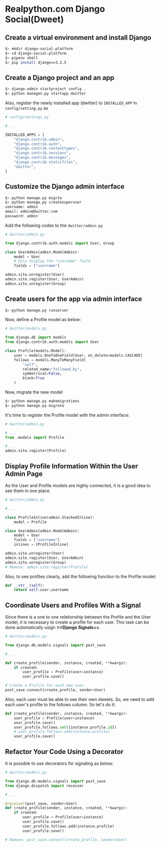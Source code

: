 # Realpython.com Django Social(Dweet)

## Create a virtual environment and install Django
```bash
$> mkdir django-social-platform
$> cd django-social-platform
$> pipenv shell
$> pip install django==3.2.5
```

## Create a Django project and an app
```bash
$> django-admin startproject config .
$> python managen.py startapp dwitter
```
Also, register the newly installed app (dwitter) to `INSTALLED_APP` in `config/setting.py` as
```python
# config/settings.py

# ...

INSTALLED_APPS = [
    "django.contrib.admin",
    "django.contrib.auth",
    "django.contrib.contenttypes",
    "django.contrib.sessions",
    "django.contrib.messages",
    "django.contrib.staticfiles",
    "dwitter",
]
```

## Customize the Django admin interface
```bash
$> python manage.py migrte
$> python manage.py createsuperuser
username: admin
email: admin@dwitter.com
password: admin
```
Add the following codes to the `dwitter/admin.py`
```python
# dwitter/admin.py

from django.contrib.auth.models import User, Group

class UserAdmin(admin.ModelAdmin):
    model = User
    # Only display the "username" field
    fields = ["username"]

admin.site.unregister(User)
admin.site.register(User, UserAdmin)
admin.site.unregister(Group)
```

## Create users for the app via admin interface
```bash
$> python manage.py runserver
```
Now, define a Profile model as below:
```python
# dwitter/models.py

from django.db import models
from django.contrib.auth.models import User

class Profile(models.Model):
    user = models.OneToOneField(User, on_delete=models.CASCADE)
    follows = models.ManyToManyField(
        "self",
        related_name="followed_by",
        symmetrical=False,
        blank=True
    )
```
Now, migrate the new model
```bash
$> python manage.py makemigrations
$> python manage.py migrate
```

It's time to register the Profile model with the admin interface:
```python
# dwitter/admin.py

# ...
from .models import Profile

# ...
admin.site.register(Profile)
```
## Display Profile Information Within the User Admin Page
As the User and Profile models are highly connected, it is a good idea to see them in one place.
```python
# dwitter/admin.py

# ...

class ProfileInline(admin.StackedInline):
    model = Profile

class UserAdmin(admin.ModelAdmin):
    model = User
    fields = ["username"]
    inlines = [ProfileInline]

admin.site.unregister(User)
admin.site.register(User, UserAdmin)
admin.site.unregister(Group)
# Remove: admin.site.register(Profile)
```
Also, to see profiles clearly, add the following function to the Profile model:
```python
def __str__(self):
    return self.user.username
```
## Coordinate Users and Profiles With a Signal
Since there is a one to one relationship between the Profile and the User model, it is necessary to create a profile for each user. This task can be done automatically usign **==Django Signals==**.
```python
# dwitter/models.py

from django.db.models.signals import post_save

# ...

def create_profile(sender, instance, created, **kwargs):
    if created:
        user_profile = Profile(user=instance)
        user_profile.save()

# Create a Profile for each new user.
post_save.connect(create_profile, sender=User)
```
Also, each user must be able to see their own dweets. So, we need to add each user's profile to the follows column. So let's do it:
```python 
def create_profile(sender, instance, created, **kwargs):
    user_profile = Profile(user=instance)
    user_profile.save()
    user_profile.follows.set([instance.profile.id])
    # user_profile.follows.add(instance.profile)
    user_profile.save()
```

## Refactor Your Code Using a Decorator
It is possible to use decorators for signaling as below:
```python
# dwitter/models.py

from django.db.models.signals import post_save
from django.dispatch import receiver

# ...

@receiver(post_save, sender=User)
def create_profile(sender, instance, created, **kwargs):
    if created:
        user_profile = Profile(user=instance)
        user_profile.save()
        user_profile.follows.add(instance.profile)
        user_profile.save()

# Remove: post_save.connect(create_profile, sender=User)
```




